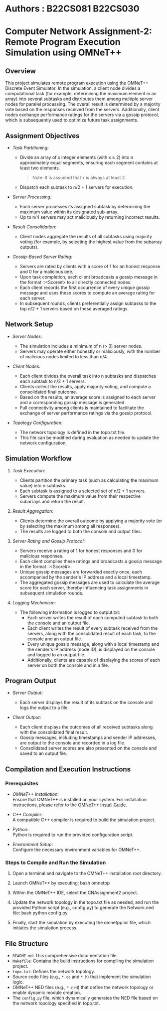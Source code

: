 # Authors : B22CS081 B22CS030
# Computer Network Assignment-2: Remote Program Execution Simulation using OMNeT++

## Overview

This project simulates remote program execution using the OMNeT++ Discrete Event Simulator. In the simulation, a client node divides a computational task (for example, determining the maximum element in an array) into several subtasks and distributes them among multiple server nodes for parallel processing. The overall result is determined by a majority vote based on the responses received from the servers. Additionally, client nodes exchange performance ratings for the servers via a gossip protocol, which is subsequently used to optimize future task assignments.

## Assignment Objectives

- *Task Partitioning:*  
  - Divide an array of x integer elements (with x ≥ 2) into n approximately equal segments, ensuring each segment contains at least two elements.  
    > Note: It is assumed that x is always at least 2.
  - Dispatch each subtask to n/2 + 1 servers for execution.

- *Server Processing:*  
  - Each server processes its assigned subtask by determining the maximum value within its designated sub-array.
  - Up to n/4 servers may act maliciously by returning incorrect results.

- *Result Consolidation:*  
  - Client nodes aggregate the results of all subtasks using majority voting (for example, by selecting the highest value from the subarray outputs).

- *Gossip-Based Server Rating:*  
  - Servers are rated by clients with a score of 1 for an honest response and 0 for a malicious one.
  - Upon task completion, each client broadcasts a gossip message in the format <timestamp>:<IP>:<Score#> to all directly connected nodes.
  - Each client records the first occurrence of every unique gossip message and uses these scores to compute an average rating for each server.
  - In subsequent rounds, clients preferentially assign subtasks to the top n/2 + 1 servers based on these averaged ratings.

## Network Setup

- *Server Nodes:*  
  - The simulation includes a minimum of n (> 3) server nodes.
  - Servers may operate either honestly or maliciously, with the number of malicious nodes limited to less than n/4.

- *Client Nodes:*  
  - Each client divides the overall task into n subtasks and dispatches each subtask to n/2 + 1 servers.
  - Clients collect the results, apply majority voting, and compute a consolidated final outcome.
  - Based on the results, an average score is assigned to each server and a corresponding gossip message is generated.
  - Full connectivity among clients is maintained to facilitate the exchange of server performance ratings via the gossip protocol.

- *Topology Configuration:*  
  - The network topology is defined in the topo.txt file.
  - This file can be modified during evaluation as needed to update the network configuration.

## Simulation Workflow

1. *Task Execution:*  
   - Clients partition the primary task (such as calculating the maximum value) into n subtasks.
   - Each subtask is assigned to a selected set of n/2 + 1 servers.
   - Servers compute the maximum value from their respective subarrays and return the result.

2. *Result Aggregation:*  
   - Clients determine the overall outcome by applying a majority vote (or by selecting the maximum among all responses).
   - The results are logged to both the console and output files.

3. *Server Rating and Gossip Protocol:*  
   - Servers receive a rating of 1 for honest responses and 0 for malicious responses.
   - Each client compiles these ratings and broadcasts a gossip message in the format <timestamp>:<IP>:<Score#>.
   - Unique gossip messages are forwarded exactly once, each accompanied by the sender's IP address and a local timestamp.
   - The aggregated gossip messages are used to calculate the average score for each server, thereby influencing task assignments in subsequent simulation rounds.

4. *Logging Mechanism:*  
   - The following information is logged to output.txt:
     - Each server writes the result of each computed subtask to both the console and an output file.
     - Each client writes the result of every subtask received from the servers, along with the consolidated result of each task, to the console and an output file.
     - Every unique gossip message, along with a local timestamp and the sender's IP address (node ID), is displayed on the console and logged to an output file.
     - Additionally, clients are capable of displaying the scores of each server on both the console and in a file.

## Program Output

- *Server Output:*  
  - Each server displays the result of its subtask on the console and logs the output to a file.

- *Client Output:*  
  - Each client displays the outcomes of all received subtasks along with the consolidated final result.
  - Gossip messages, including timestamps and sender IP addresses, are output to the console and recorded in a log file.
  - Consolidated server scores are also presented on the console and saved to an output file.

## Compilation and Execution Instructions

### Prerequisites

- *OMNeT++ Installation:*  
  Ensure that OMNeT++ is installed on your system. For installation instructions, please refer to the [OMNeT++ Install Guide](https://doc.omnetpp.org/omnetpp/InstallGuide.pdf).

- *C++ Compiler:*  
  A compatible C++ compiler is required to build the simulation project.

- *Python:*  
  Python is required to run the provided configuration script.

- *Environment Setup:*  
  Configure the necessary environment variables for OMNeT++.

### Steps to Compile and Run the Simulation

1. Open a terminal and navigate to the OMNeT++ installation root directory.
2. Launch OMNeT++ by executing:
   bash
   omnetpp
   
3. Within the OMNeT++ IDE, select the CNAssignment2 project.
4. Update the network topology in the topo.txt file as needed, and run the provided Python script (e.g., config.py) to generate the Network.ned file:
   bash
   python config.py
   
5. Finally, start the simulation by executing the omnetpp.ini file, which initiates the simulation process.

## File Structure

- `README.md`: This comprehensive documentation file.
- `Makefile`: Contains the build instructions for compiling the simulation project.
- `topo.txt`: Defines the network topology.
- Source code files (e.g., `*.cc` and `*.h`) that implement the simulation logic.
- OMNeT++ NED files (e.g., `*.ned`) that define the network topology or enable dynamic module creation.
- The `config.py` file, which dynamically generates the NED file based on the network topology specified in topo.txt.